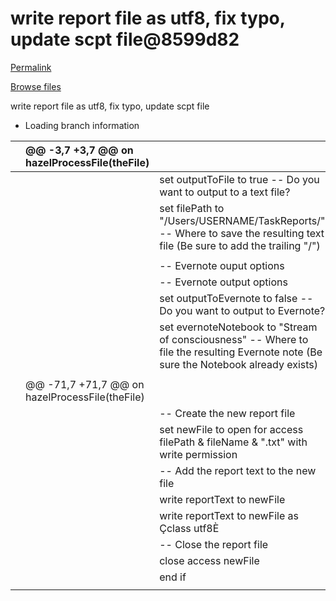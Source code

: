 # write report file as utf8, fix typo, update scpt file@8599d82

[Permalink](write-report-file-as-utf8-fix-typo-update-scpt-file-8599d82.md)

[Browse files](https://github.com/joebuhlig/OFScripts/tree/8599d822dff330bb50ee20dc00c336c0848d70a6)

 write report file as utf8, fix typo, update scpt file

* Loading branch information

|  | @@ -3,7 +3,7 @@ on hazelProcessFile\(theFile\) |  |
| :--- | :--- | :--- |
|  |  |  set outputToFile to true -- Do you want to output to a text file? |
|  |  |  set filePath to "/Users/USERNAME/TaskReports/" -- Where to save the resulting text file \(Be sure to add the trailing "/"\) |
|  |  |  |
|  |  |  -- Evernote ouput options |
|  |  |  -- Evernote output options |
|  |  |  set outputToEvernote to false -- Do you want to output to Evernote? |
|  |  |  set evernoteNotebook to "Stream of consciousness" -- Where to file the resulting Evernote note \(Be sure the Notebook already exists\) |
|  |  |  |
|  | @@ -71,7 +71,7 @@ on hazelProcessFile\(theFile\) |  |
|  |  |  -- Create the new report file |
|  |  |  set newFile to open for access filePath & fileName & ".txt" with write permission |
|  |  |  -- Add the report text to the new file |
|  |  |  write reportText to newFile |
|  |  |  write reportText to newFile as Çclass utf8È |
|  |  |  -- Close the report file |
|  |  |  close access newFile |
|  |  |  end if |
|  |  |  |

